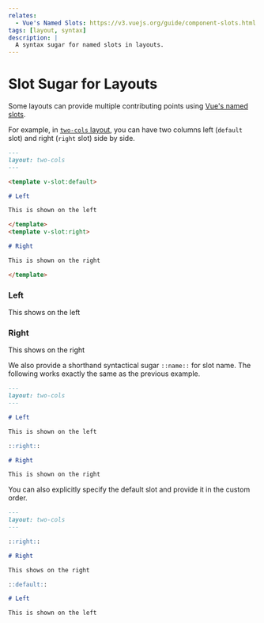 ```yaml
---
relates:
  - Vue's Named Slots: https://v3.vuejs.org/guide/component-slots.html
tags: [layout, syntax]
description: |
  A syntax sugar for named slots in layouts.
---
```


# Slot Sugar for Layouts

Some layouts can provide multiple contributing points using [Vue's named slots](https://vuejs.org/guide/components/slots.html).

For example, in [`two-cols` layout](https://github.com/slidevjs/slidev/blob/main/packages/client/layouts/two-cols.vue), you can have two columns left (`default` slot) and right (`right` slot) side by side.

```md
---
layout: two-cols
---

<template v-slot:default>

# Left

This is shown on the left

</template>
<template v-slot:right>

# Right

This is shown on the right

</template>
```

<div class="grid grid-cols-2 rounded border border-gray-400 border-opacity-50 px-10 pb-4">
<div>
<h3>Left</h3>
<p>This shows on the left</p>
</div>
<div>
<h3>Right</h3>
<p>This shows on the right</p>
</div>
</div>

We also provide a shorthand syntactical sugar `::name::` for slot name. The following works exactly the same as the previous example.

```md
---
layout: two-cols
---

# Left

This is shown on the left

::right::

# Right

This is shown on the right
```

You can also explicitly specify the default slot and provide it in the custom order.

```md
---
layout: two-cols
---

::right::

# Right

This shows on the right

::default::

# Left

This is shown on the left
```
